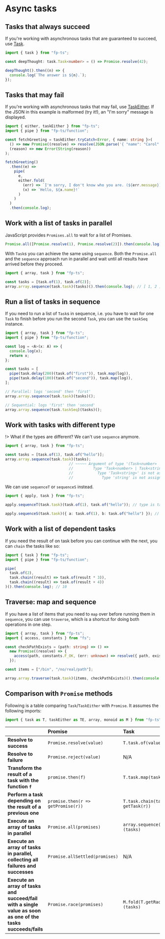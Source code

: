 # Async tasks

## Tasks that always succeed

If you're working with asynchronous tasks that are guaranteed to succeed, use [Task](https://gcanti.github.io/fp-ts/modules/Task.ts).

```ts
import { task } from "fp-ts";

const deepThought: task.Task<number> = () => Promise.resolve(42);

deepThought().then((n) => {
  console.log(`The answer is ${n}.`);
});
```

## Tasks that may fail

If you're working with asynchronous tasks that may fail, use [TaskEither](https://gcanti.github.io/fp-ts/modules/TaskEither.ts). If the JSON in this example is malformed (try it!), an "I'm sorry" message is displayed.

```ts
import { either, taskEither } from "fp-ts";
import { pipe } from "fp-ts/function";

const fetchGreeting = taskEither.tryCatch<Error, { name: string }>(
  () => new Promise((resolve) => resolve(JSON.parse('{ "name": "Carol" }'))),
  (reason) => new Error(String(reason))
);

fetchGreeting()
  .then((e) =>
    pipe(
      e,
      either.fold(
        (err) => `I'm sorry, I don't know who you are. (${err.message})`,
        (x) => `Hello, ${x.name}!`
      )
    )
  )
  .then(console.log);
```

## Work with a list of tasks in parallel

JavaScript provides `Promises.all` to wait for a list of Promises.

```ts
Promise.all([Promise.resolve(1), Promise.resolve(2)]).then(console.log); // [1, 2]
```

With `Task`s you can achieve the same using `sequence`. Both the `Promise.all` and the `sequence` approach run in parallel and wait until all results have arrived before they proceed.

```ts
import { array, task } from "fp-ts";

const tasks = [task.of(1), task.of(2)];
array.array.sequence(task.task)(tasks)().then(console.log); // [ 1, 2 ]
```

## Run a list of tasks in sequence

If you need to run a list of `Task`s in sequence, i.e. you have to wait for one `Task` to finish before you run the second `Task`, you can use the `taskSeq` instance.

```ts
import { array, task } from "fp-ts";
import { pipe } from "fp-ts/function";

const log = <A>(x: A) => {
  console.log(x);
  return x;
};

const tasks = [
  pipe(task.delay(200)(task.of("first")), task.map(log)),
  pipe(task.delay(100)(task.of("second")), task.map(log)),
];

// Parallel: logs 'second' then 'first'
array.array.sequence(task.task)(tasks)();

// Sequential: logs 'first' then 'second'
array.array.sequence(task.taskSeq)(tasks)();
```

## Work with tasks with different type

!> What if the types are different? We can't use `sequence` anymore.

<!-- prettier-ignore-start -->
```ts
import { array, task } from "fp-ts";

const tasks = [task.of(1), task.of("hello")];
array.array.sequence(task.task)(tasks);
                             // ~~~~~ Argument of type '(Task<number> | Task<string>)[]' is not assignable to parameter of type 'Task<number>[]'.
                             //         Type 'Task<number> | Task<string>' is not assignable to type 'Task<number>'.
                             //           Type 'Task<string>' is not assignable to type 'Task<number>'.
                             //             Type 'string' is not assignable to type 'number'.
```
<!-- prettier-ignore-end -->

We can use `sequenceT` or `sequenceS` instead.

```ts
import { apply, task } from "fp-ts";

apply.sequenceT(task.task)(task.of(1), task.of("hello")); // type is task.Task<[number, string]>

apply.sequenceS(task.task)({ a: task.of(1), b: task.of("hello") }); // type is task.Task<{ a: number; b: string; }>
```

## Work with a list of dependent tasks

If you need the result of on task before you can continue with the next, you can `chain` the tasks like so:

```ts
import { task } from "fp-ts";
import { pipe } from "fp-ts/function";

pipe(
  task.of(2),
  task.chain((result) => task.of(result * 3)),
  task.chain((result) => task.of(result + 4))
)().then(console.log); // 10
```

## Traverse: map and sequence

If you have a list of items that you need to `map` over before running them in `sequence`, you can use `traverse`, which is a shortcut for doing both operations in one step.

```ts
import { array, task } from "fp-ts";
import { access, constants } from "fs";

const checkPathExists = (path: string) => () =>
  new Promise((resolve) => {
    access(path, constants.F_OK, (err: unknown) => resolve({ path, exists: !err }));
  });

const items = ["/bin", "/no/real/path"];

array.array.traverse(task.task)(items, checkPathExists)().then(console.log); // [ { path: '/bin', exists: true }, { path: '/no/real/path', exists: false } ]
```

## Comparison with `Promise` methods

Following is a table comparing `Task`/`TaskEither` with `Promise`. It assumes the following imports:

<!-- verifier:skip -->
```ts
import { task as T, taskEither as TE, array, monoid as M } from "fp-ts";
```

| &nbsp;                                                                                                        | Promise                            | Task                                  | TaskEither                                              |
| :------------------------------------------------------------------------------------------------------------ | :--------------------------------- | :------------------------------------ | :------------------------------------------------------ |
| **Resolve to success**                                                                                        | `Promise.resolve(value)`           | `T.task.of(value)`                    | `TE.taskEither.of(value)` or `TE.right(value)`          |
| **Resolve to failure**                                                                                        | `Promise.reject(value)`            | N/A                                   | `TE.left(value)`                                        |
| **Transform the result of a task with the function `f`**                                                      | `promise.then(f)`                  | `T.task.map(task, f)`                 | `T.taskEither.map(taskEither, f)`                       |
| **Perform a task depending on the result of a previous one**                                                  | `promise.then(r => getPromise(r))` | `T.task.chain(task, r => getTask(r))` | `T.taskEither.chain(taskEither, r => getTaskEither(r))` |
| **Execute an array of tasks in parallel**                                                                     | `Promise.all(promises)`            | `array.sequence(T.task)(tasks)`       | `array.sequence(TE.taskEither)(taskEithers)`            |
| **Execute an array of tasks in parallel, collecting all failures and successes**                              | `Promise.allSettled(promises)`     | N/A                                   | `array.sequence(TE.taskEither)(taskEithers)`            |
| **Execute an array of tasks and succeed/fail with a single value as soon as one of the tasks succeeds/fails** | `Promise.race(promises)`           | `M.fold(T.getRaceMonoid())(tasks)`    | `M.fold(T.getRaceMonoid())(taskEithers)`                |
